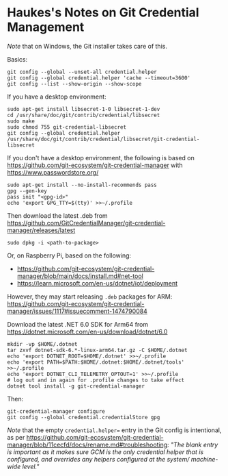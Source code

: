 Haukes's Notes on Git Credential Management
===========================================

*Note* that on Windows, the Git installer takes care of this.

Basics:

	git config --global --unset-all credential.helper
	git config --global credential.helper 'cache --timeout=3600'
	git config --list --show-origin --show-scope

If you have a desktop environment:

	sudo apt-get install libsecret-1-0 libsecret-1-dev
	cd /usr/share/doc/git/contrib/credential/libsecret
	sudo make
	sudo chmod 755 git-credential-libsecret
	git config --global credential.helper /usr/share/doc/git/contrib/credential/libsecret/git-credential-libsecret

If you don't have a desktop environment, the following is based on
<https://github.com/git-ecosystem/git-credential-manager>
with <https://www.passwordstore.org/>

	sudo apt-get install --no-install-recommends pass
	gpg --gen-key
	pass init "<gpg-id>"
	echo 'export GPG_TTY=$(tty)' >>~/.profile

Then download the latest .deb from
<https://github.com/GitCredentialManager/git-credential-manager/releases/latest>

	sudo dpkg -i <path-to-package>

Or, on Raspberry Pi, based on the following:

- <https://github.com/git-ecosystem/git-credential-manager/blob/main/docs/install.md#net-tool>
- <https://learn.microsoft.com/en-us/dotnet/iot/deployment>

However, they may start releasing `.deb` packages for ARM:
<https://github.com/git-ecosystem/git-credential-manager/issues/1117#issuecomment-1474790084>

Download the latest .NET 6.0 SDK for Arm64 from
<https://dotnet.microsoft.com/en-us/download/dotnet/6.0>

	mkdir -vp $HOME/.dotnet
	tar zxvf dotnet-sdk-6.*-linux-arm64.tar.gz -C $HOME/.dotnet
	echo 'export DOTNET_ROOT=$HOME/.dotnet' >>~/.profile
	echo 'export PATH=$PATH:$HOME/.dotnet:$HOME/.dotnet/tools' >>~/.profile
	echo 'export DOTNET_CLI_TELEMETRY_OPTOUT=1' >>~/.profile
	# log out and in again for .profile changes to take effect
	dotnet tool install -g git-credential-manager

Then:

	git-credential-manager configure
	git config --global credential.credentialStore gpg

*Note* that the empty `credential.helper=` entry in the Git config is intentional, as per
<https://github.com/git-ecosystem/git-credential-manager/blob/11cecfd/docs/rename.md#troubleshooting>:
*"The blank entry is important as it makes sure GCM is the only credential helper that is configured, and overrides any helpers configured at the system/ machine-wide level."*

